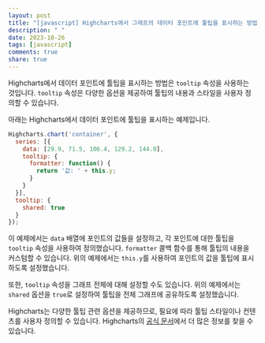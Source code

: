 ```yaml
---
layout: post
title: "[javascript] Highcharts에서 그래프의 데이터 포인트에 툴팁을 표시하는 방법은 무엇인가요?"
description: " "
date: 2023-10-26
tags: [javascript]
comments: true
share: true
---
```


Highcharts에서 데이터 포인트에 툴팁을 표시하는 방법은 `tooltip` 속성을 사용하는 것입니다. `tooltip` 속성은 다양한 옵션을 제공하여 툴팁의 내용과 스타일을 사용자 정의할 수 있습니다.

아래는 Highcharts에서 데이터 포인트에 툴팁을 표시하는 예제입니다.

```javascript
Highcharts.chart('container', {
  series: [{
    data: [29.9, 71.5, 106.4, 129.2, 144.0],
    tooltip: {
      formatter: function() {
        return '값: ' + this.y;
      }
    }
  }],
  tooltip: {
    shared: true
  }
});
```

이 예제에서는 `data` 배열에 포인트의 값들을 설정하고, 각 포인트에 대한 툴팁을 `tooltip` 속성을 사용하여 정의했습니다. `formatter` 콜백 함수를 통해 툴팁의 내용을 커스텀할 수 있습니다. 위의 예제에서는 `this.y`를 사용하여 포인트의 값을 툴팁에 표시하도록 설정했습니다.

또한, `tooltip` 속성을 그래프 전체에 대해 설정할 수도 있습니다. 위의 예제에서는 `shared` 옵션을 `true`로 설정하여 툴팁을 전체 그래프에 공유하도록 설정했습니다.

Highcharts는 다양한 툴팁 관련 옵션을 제공하므로, 필요에 따라 툴팁 스타일이나 컨텐츠를 사용자 정의할 수 있습니다. Highcharts의 [공식 문서](https://api.highcharts.com/highcharts/tooltip)에서 더 많은 정보를 찾을 수 있습니다.
